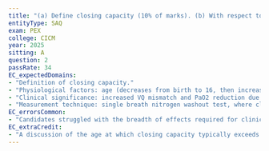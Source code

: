 ```yaml
---
title: "(a) Define closing capacity (10% of marks). (b) With respect to closing capacity, describe the following: (i) the physiological factors that alter it (30% of marks). (ii) the clinical significance (30% of marks). (iii) ONE method of measurement (30% of marks)."
entityType: SAQ
exam: PEX
college: CICM
year: 2025
sitting: A
question: 2
passRate: 34
EC_expectedDomains:
- "Definition of closing capacity."
- "Physiological factors: age (decreases from birth to 16, then increases), high expiratory flow rates, increased expiratory effort."
- "Clinical significance: increased VQ mismatch and PaO2 reduction due to air-trapping, reduced compliance, cyclical atelectasis (lung injury), slower de-nitrogenation, and increased work of breathing."
- "Measurement technique: single breath nitrogen washout test, where closing capacity is the point at which nitrogen concentration rises above the alveolar plateau in phase III."
EC_errorsCommon:
- "Candidates struggled with the breadth of effects required for clinical significance."
EC_extraCredit:
- "A discussion of the age at which closing capacity typically exceeds FRC in the supine and upright positions."
---
```

